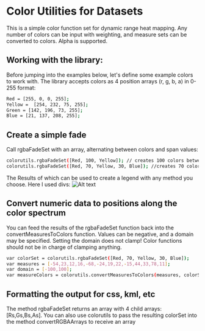 # Color Utilities for Datasets
This is a simple color function set for dynamic range heat mapping. Any number of colors can be input with weighting, and measure sets can be converted to colors. Alpha is supported.

## Working with the library:
Before jumping into the examples below, let's define some example colors to work with. The library accepts colors as 4 position arrays (r, g, b, a) in 0-255 format:
```sh
Red = [255, 0, 0, 255];
Yellow =  [254, 232, 75, 255];
Green = [142, 196, 73, 255];
Blue = [21, 137, 208, 255];
```
## Create a simple fade

Call rgbaFadeSet with an array, alternating between colors and span values:
```sh
colorutils.rgbaFadeSet([Red, 100, Yellow]); // creates 100 colors between red and yellow
colorutils.rgbaFadeSet([Red, 70, Yellow, 30, Blue]); //creates 70 colors between red and yellow and 30 between yellow and blue.
```
The Results of which can be used to create a legend with any method you choose. Here I used divs:
![Alt text](http://i.imgur.com/gjkc688.png)

## Convert numeric data to positions along the color spectrum

You can feed the results of the rgbaFadeSet function back into the convertMeasuresToColors function. Values can be negative, and a domain may be specified. Setting the domain does not clamp! Color functions should not be in charge of clamping anything.

```sh
var colorSet = colorutils.rgbaFadeSet([Red, 70, Yellow, 30, Blue]);
var measures = [-54,23,12,16,-68,-24,19,22,-15,44,33,78,11];
var domain = [-100,100];
var measureColors = colorutils.convertMeasuresToColors(measures, colorSet, domain);
```
## Formatting the output for css, kml, etc
The method rgbaFadeSet returns an array with 4 child arrays: [Rs,Gs,Bs,As]. You can also use colorutils to pass the resulting colorSet into the method convertRGBAArrays to receive an array 
